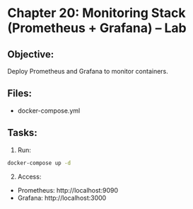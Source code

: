 # Chapter 20: Monitoring Stack (Prometheus + Grafana) – Lab

## Objective:
Deploy Prometheus and Grafana to monitor containers.

## Files:
- docker-compose.yml

## Tasks:
1. Run:
```bash
docker-compose up -d
```

2. Access:
- Prometheus: http://localhost:9090
- Grafana: http://localhost:3000
